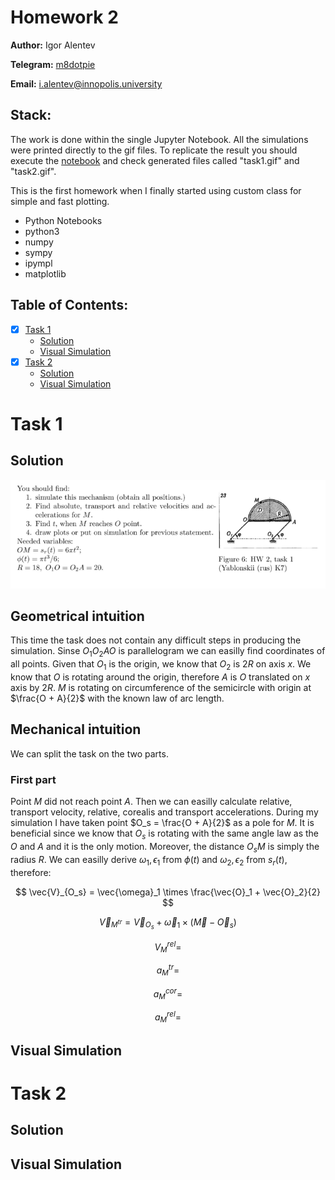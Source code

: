 # Homework 2

**Author:** Igor Alentev

**Telegram:** [m8dotpie](https://t.me/m8dotpie)

**Email:** i.alentev@innopolis.university

## Stack:

The work is done within the single Jupyter Notebook. All the simulations were printed directly to the gif files. To replicate the result you should execute the [notebook](TMHW2.ipynb) and check generated files called "task1.gif" and "task2.gif".

This is the first homework when I finally started using custom class for simple and fast plotting.

- Python Notebooks
- python3
- numpy
- sympy
- ipympl
- matplotlib

## Table of Contents:
- [x] [Task 1](#task-1)
   - [Solution](#1.s)
   - [Visual Simulation](#1.si)
- [x] [Task 2](#task-2)
   - [Solution](#2.s)
   - [Visual Simulation](#2.si)

# Task 1



## Solution <a id='1.s'></a>

![](assets/task1/state.PNG)

## Geometrical intuition

This time the task does not contain any difficult steps in producing the simulation. Sinse $O_1O_2AO$ is parallelogram we can easilly find coordinates of all points. Given that $O_1$ is the origin, we know that $O_2$ is $2R$ on axis $x$. We know that $O$ is rotating around the origin, therefore $A$ is $O$ translated on $x$ axis by $2R$. $M$ is rotating on circumference of the semicircle with origin at $\frac{O + A}{2}$ with the known law of arc length.

## Mechanical intuition

We can split the task on the two parts.

### First part

Point $M$ did not reach point $A$. Then we can easilly calculate relative, transport velocity, relative, corealis and transport accelerations. During my simulation I have taken point $O_s = \frac{O + A}{2}$ as a pole for $M$. It is beneficial since we know that $O_s$ is rotating with the same angle law as the $O$ and $A$ and it is the only motion. Moreover, the distance $O_sM$ is simply the radius $R$. We can easilly derive $\omega_1, \epsilon_1$ from $\phi(t)$ and $\omega_2, \epsilon_2$ from $s_r(t)$, therefore:

$$
\vec{V}_{O_s} = \vec{\omega}_1 \times \frac{\vec{O}_1 + \vec{O}_2}{2}
$$

$$
\vec{V}_{M^{tr}} = {\vec{V}_{O_s}} + \vec{\omega}_1 \times (\vec{M} - \vec{O}_s)
$$

$$
V_M^{rel} = 
$$

$$
a_M^{tr} = 
$$

$$
a_M^{cor} = 
$$

$$
a_M^{rel} = 
$$

## Visual Simulation <a id='1.si'></a>

# Task 2

## Solution <a id='1.s'></a>

## Visual Simulation <a id='1.si'></a>
